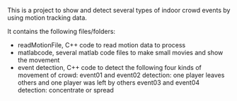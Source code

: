 This is a project to show and detect several types of indoor crowd events by using motion tracking data.

It contains the following files/folders:
- readMotionFile, C++ code to read motion data to process
- matlabcode, several matlab code files to make small movies and show the movement
- event detection, C++ code to detect the following four kinds of movement of crowd:
      event01 and event02 detection: one player leaves others and one player was left by others
      event03 and event04 detection: concentrate or spread
      
      
      
